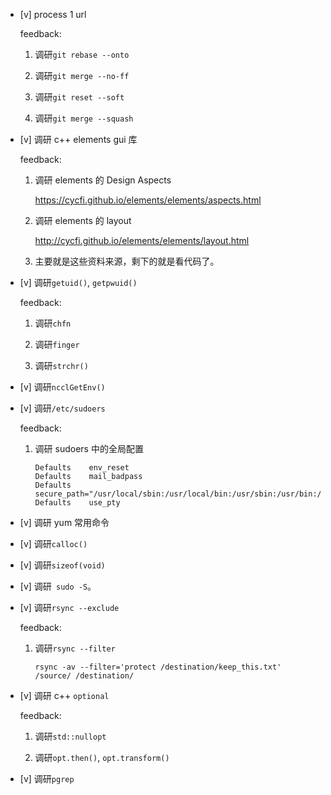 * [v] process 1 url

    feedback:

    1. 调研`git rebase --onto`

    1. 调研`git merge --no-ff`

    1. 调研`git reset --soft`

    1. 调研`git merge --squash`

* [v] 调研 c++ elements gui 库

    feedback:

    1. 调研 elements 的 Design Aspects

        <https://cycfi.github.io/elements/elements/aspects.html>

    1. 调研 elements 的 layout

        <http://cycfi.github.io/elements/elements/layout.html>

    1. 主要就是这些资料来源，剩下的就是看代码了。

* [v] 调研`getuid()`, `getpwuid()`

    feedback:

    1. 调研`chfn`

    1. 调研`finger`

    1. 调研`strchr()`

* [v] 调研`ncclGetEnv()`

* [v] 调研`/etc/sudoers`

    feedback:

    1. 调研 sudoers 中的全局配置

        ```
        Defaults	env_reset
        Defaults	mail_badpass
        Defaults	secure_path="/usr/local/sbin:/usr/local/bin:/usr/sbin:/usr/bin:/sbin:/bin:/snap/bin"
        Defaults	use_pty
        ```

* [v] 调研 yum 常用命令

* [v] 调研`calloc()`

* [v] 调研`sizeof(void)`

* [v] 调研` sudo -S`。

* [v] 调研`rsync --exclude`

    feedback:

    1. 调研`rsync --filter`

        `rsync -av --filter='protect /destination/keep_this.txt' /source/ /destination/`

* [v] 调研 c++ `optional`

    feedback:

    1. 调研`std::nullopt`

    1. 调研`opt.then()`, `opt.transform()`

* [v] 调研`pgrep`
